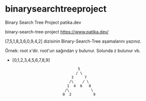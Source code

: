 # binarysearchtreeproject
Binary Search Tree Project patika.dev

binary-search-tree-project https://www.patika.dev/

[7,5,1,8,3,6,0,9,4,2] dizisinin Binary-Search-Tree aşamalarını yazınız.

Örnek: root x'dir. root'un sağından y bulunur. Solunda z bulunur vb.

- [0,1,2,3,4,5,6,7,8,9]
  
                                    5
                                   / \
                                 3     7
                                /\    / \ 
                               1  4  6   8
                              /\          \
                             0  2          9
